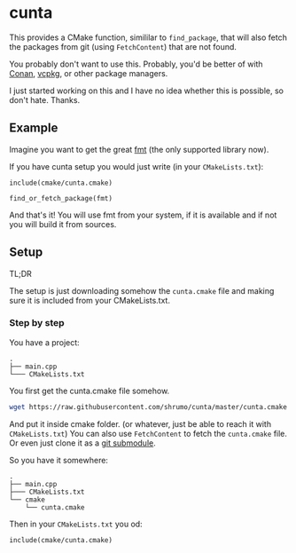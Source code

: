 # cunta

This provides a CMake function, simililar to `find_package`, that will
also fetch the packages from git (using `FetchContent`) that are not found. 

You probably don't want to use this. Probably, you'd be better of with [Conan](https://conan.io/),
 [vcpkg](https://github.com/microsoft/vcpkg), or other package managers.

I just started working on this and I have no idea whether this is possible, so don't hate. Thanks.

## Example

Imagine you want to get the great [fmt](https://github.com/fmtlib/fmt) (the only supported library now).

If you have cunta setup you would just write (in your `CMakeLists.txt`):

```
include(cmake/cunta.cmake)

find_or_fetch_package(fmt)
```

And that's it! You will use fmt from your system, if it is available and if not you will build it from sources.

## Setup

TL;DR

The setup is just downloading somehow the `cunta.cmake` file and making sure it is included from your CMakeLists.txt.

### Step by step

You have a project:

```
.
├── main.cpp
└─── CMakeLists.txt
```

You first get the cunta.cmake file somehow. 

```bash
wget https://raw.githubusercontent.com/shrumo/cunta/master/cunta.cmake
```

And put it inside cmake folder. (or whatever, just be able to reach it 
with `CMakeLists.txt`) You can also use `FetchContent` to fetch the 
`cunta.cmake` file. Or even just clone it as a [git submodule](https://git-scm.com/book/en/v2/Git-Tools-Submodules). 

So you have it somewhere:

```
.
├── main.cpp
├─── CMakeLists.txt
└── cmake
    └── cunta.cmake
```

Then in your `CMakeLists.txt` you od:

```
include(cmake/cunta.cmake)
```



